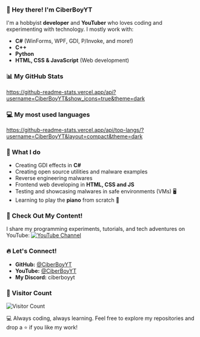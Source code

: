 ### 👋 Hey there! I'm CiberBoyYT

I'm a hobbyist **developer** and **YouTuber** who loves coding and experimenting with technology. I mostly work with:

- **C#** (WinForms, WPF, GDI, P/Invoke, and more!)
- **C++** 
- **Python** 
- **HTML, CSS & JavaScript** (Web development)

### 📊 My GitHub Stats
https://github-readme-stats.vercel.app/api?username=CiberBoyYT&show_icons=true&theme=dark

### 💻 My most used languages

https://github-readme-stats.vercel.app/api/top-langs/?username=CiberBoyYT&layout=compact&theme=dark

### 🚀 What I do
- Creating GDI effects in **C#**
- Creating open source utilities and malware examples
- Reverse engineering malwares
- Frontend web developing in **HTML, CSS and JS**
- Testing and showcasing malwares in safe environments (VMs) 🖥️
- Learning to play the **piano** from scratch 🎹

### 🎥 Check Out My Content!
I share my programming experiments, tutorials, and tech adventures on YouTube:
[![YouTube Channel](https://img.shields.io/badge/YouTube-%40ciberboyyt-red?style=for-the-badge&logo=youtube)](https://youtube.com/@ciberboyyt)

### 🔥 Let's Connect!
- **GitHub:** [@CiberBoyYT](https://github.com/CiberBoyYT)
- **YouTube:** [@CiberBoyYT](https://youtube.com/@ciberboyyt)
- **My Discord:** ciberboyyt

### 🔢 Visitor Count
![Visitor Count](https://profile-counter.glitch.me/ciberboyyt/count.svg)

💻 Always coding, always learning. Feel free to explore my repositories and drop a ⭐ if you like my work!
